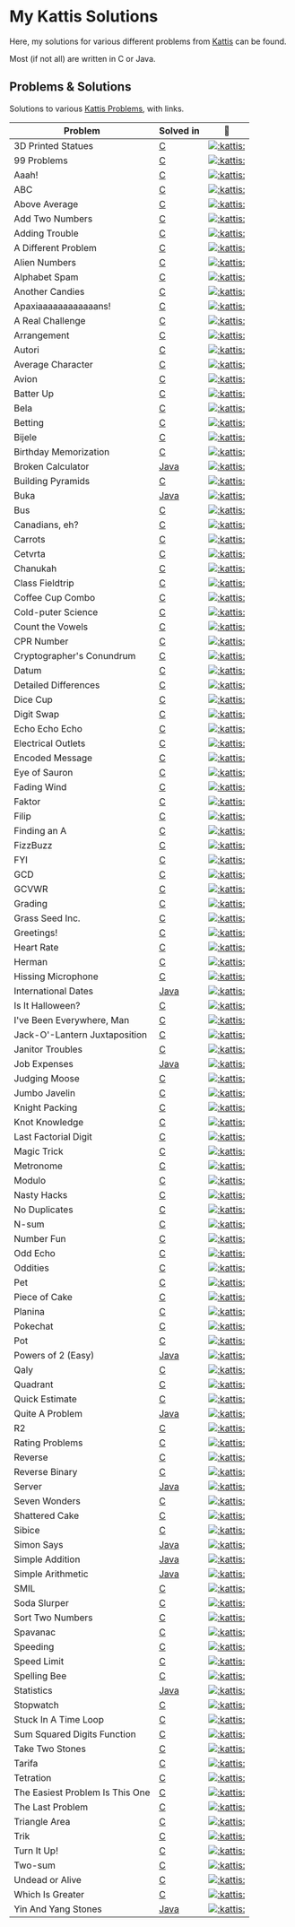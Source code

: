 
# My Kattis Solutions

Here, my solutions for various different problems from [Kattis](https://open.kattis.com/) can be found.

Most (if not all) are written in C or Java.

## Problems & Solutions

Solutions to various [Kattis Problems](https://open.kattis.com/problems/), with links.

| Problem | Solved in | :link: |
| - | - | - |
| 3D Printed Statues | [C](https://github.com/Athaws/KattisSolutions/blob/main/src/3dprintedstatues.c) | [![:kattis:](https://open.kattis.com/favicon)](https://open.kattis.com/problems/3dprinter) |
| 99 Problems | [C](https://github.com/Athaws/KattisSolutions/blob/main/src/99problems.c) | [![:kattis:](https://open.kattis.com/favicon)](https://open.kattis.com/problems/99problems) |
| Aaah! | [C](https://github.com/Athaws/KattisSolutions/blob/main/src/aaah.c) | [![:kattis:](https://open.kattis.com/favicon)](https://open.kattis.com/problems/aaah) |
| ABC | [C](https://github.com/Athaws/KattisSolutions/blob/main/src/abc.c) | [![:kattis:](https://open.kattis.com/favicon)](https://open.kattis.com/problems/abc) |
| Above Average | [C](https://github.com/Athaws/KattisSolutions/blob/main/src/aboveaverage.c) | [![:kattis:](https://open.kattis.com/favicon)](https://open.kattis.com/problems/aboveaverage) |
| Add Two Numbers | [C](https://github.com/Athaws/KattisSolutions/blob/main/src/addtwonumbers.c) | [![:kattis:](https://open.kattis.com/favicon)](https://open.kattis.com/problems/addtwonumbers) |
| Adding Trouble | [C](https://github.com/Athaws/KattisSolutions/blob/main/src/addingtrouble.c) | [![:kattis:](https://open.kattis.com/favicon)](https://open.kattis.com/problems/addingtrouble) |
| A Different Problem | [C](https://github.com/Athaws/KattisSolutions/blob/main/src/adifferentproblem.c) | [![:kattis:](https://open.kattis.com/favicon)](https://open.kattis.com/problems/different) |
| Alien Numbers | [C](https://github.com/Athaws/KattisSolutions/blob/main/src/aliennumbers.c) | [![:kattis:](https://open.kattis.com/favicon)](https://open.kattis.com/problems/aliennumbers) |
| Alphabet Spam | [C](https://github.com/Athaws/KattisSolutions/blob/main/src/alphabetspam.c) | [![:kattis:](https://open.kattis.com/favicon)](https://open.kattis.com/problems/alphabetspam) |
| Another Candies | [C](https://github.com/Athaws/KattisSolutions/blob/main/src/anothercandies.c) | [![:kattis:](https://open.kattis.com/favicon)](https://open.kattis.com/problems/anothercandies) |
| Apaxiaaaaaaaaaaaans! | [C](https://github.com/Athaws/KattisSolutions/blob/main/src/apaxiaaaaaans.c) | [![:kattis:](https://open.kattis.com/favicon)](https://open.kattis.com/problems/apaxiaaans) |
| A Real Challenge | [C](https://github.com/Athaws/KattisSolutions/blob/main/src/arrangement.c) | [![:kattis:](https://open.kattis.com/favicon)](https://open.kattis.com/problems/arrangement) |
| Arrangement | [C](https://github.com/Athaws/KattisSolutions/blob/main/src/averagecharacter.c) | [![:kattis:](https://open.kattis.com/favicon)](https://open.kattis.com/problems/averagecharacter) |
| Autori | [C](https://github.com/Athaws/KattisSolutions/blob/main/src/autori.c) | [![:kattis:](https://open.kattis.com/favicon)](https://open.kattis.com/problems/autori) |
| Average Character | [C](https://github.com/Athaws/KattisSolutions/blob/main/src/averagecharacter.c) | [![:kattis:](https://open.kattis.com/favicon)](https://open.kattis.com/problems/averagecharacter) |
| Avion | [C](https://github.com/Athaws/KattisSolutions/blob/main/src/avion.c) | [![:kattis:](https://open.kattis.com/favicon)](https://open.kattis.com/problems/avion) |
| Batter Up | [C](https://github.com/Athaws/KattisSolutions/blob/main/src/batterup.c) | [![:kattis:](https://open.kattis.com/favicon)](https://open.kattis.com/problems/batterup) |
| Bela | [C](https://github.com/Athaws/KattisSolutions/blob/main/src/bela.c) | [![:kattis:](https://open.kattis.com/favicon)](https://open.kattis.com/problems/bela) |
| Betting | [C](https://github.com/Athaws/KattisSolutions/blob/main/src/betting.c) | [![:kattis:](https://open.kattis.com/favicon)](https://open.kattis.com/problems/betting) |
| Bijele | [C](https://github.com/Athaws/KattisSolutions/blob/main/src/bijele.c) | [![:kattis:](https://open.kattis.com/favicon)](https://open.kattis.com/problems/bijele) |
| Birthday Memorization | [C](https://github.com/Athaws/KattisSolutions/blob/main/src/birthdaymemorization.c) | [![:kattis:](https://open.kattis.com/favicon)](https://open.kattis.com/problems/fodelsedagsmemorisering) |
| Broken Calculator | [Java](https://github.com/Athaws/KattisSolutions/blob/main/src/brokencalculator.java) | [![:kattis:](https://open.kattis.com/favicon)](https://open.kattis.com/problems/brokencalculator) |
| Building Pyramids | [C](https://github.com/Athaws/KattisSolutions/blob/main/src/buildingpyramids.c) | [![:kattis:](https://open.kattis.com/favicon)](https://open.kattis.com/problems/pyramids) |
| Buka | [Java](https://github.com/Athaws/KattisSolutions/blob/main/src/buka.java) | [![:kattis:](https://open.kattis.com/favicon)](https://open.kattis.com/problems/buka) |
| Bus | [C](https://github.com/Athaws/KattisSolutions/blob/main/src/bus.c) | [![:kattis:](https://open.kattis.com/favicon)](https://open.kattis.com/problems/bus) |
| Canadians, eh? | [C](https://github.com/Athaws/KattisSolutions/blob/main/src/canadianseh.c) | [![:kattis:](https://open.kattis.com/favicon)](https://open.kattis.com/problems/canadianseh) |
| Carrots | [C](https://github.com/Athaws/KattisSolutions/blob/main/src/carrots.c) | [![:kattis:](https://open.kattis.com/favicon)](https://open.kattis.com/problems/carrots) |
| Cetvrta | [C](https://github.com/Athaws/KattisSolutions/blob/main/src/cetvrta.c) | [![:kattis:](https://open.kattis.com/favicon)](https://open.kattis.com/problems/cetvrta) |
| Chanukah | [C](https://github.com/Athaws/KattisSolutions/blob/main/src/chanukah.c) | [![:kattis:](https://open.kattis.com/favicon)](https://open.kattis.com/problems/chanukah) |
| Class Fieldtrip | [C](https://github.com/Athaws/KattisSolutions/blob/main/src/classfieldtrip.c) | [![:kattis:](https://open.kattis.com/favicon)](https://open.kattis.com/problems/classfieldtrip) |
| Coffee Cup Combo | [C](https://github.com/Athaws/KattisSolutions/blob/main/src/coffeecupcombo.c) | [![:kattis:](https://open.kattis.com/favicon)](https://open.kattis.com/problems/coffeecupcombo) |
| Cold-puter Science | [C](https://github.com/Athaws/KattisSolutions/blob/main/src/coldputerscience.c) | [![:kattis:](https://open.kattis.com/favicon)](https://open.kattis.com/problems/cold) |
| Count the Vowels | [C](https://github.com/Athaws/KattisSolutions/blob/main/src/countthevowels.c) | [![:kattis:](https://open.kattis.com/favicon)](https://open.kattis.com/problems/countthevowels) |
| CPR Number | [C](https://github.com/Athaws/KattisSolutions/blob/main/src/cprnummer.c) | [![:kattis:](https://open.kattis.com/favicon)](https://open.kattis.com/problems/cprnummer) |
| Cryptographer's Conundrum | [C](https://github.com/Athaws/KattisSolutions/blob/main/src/cryptographersconundrum.c) | [![:kattis:](https://open.kattis.com/favicon)](https://open.kattis.com/problems/cold) |
| Datum | [C](https://github.com/Athaws/KattisSolutions/blob/main/src/datum.c) | [![:kattis:](https://open.kattis.com/favicon)](https://open.kattis.com/problems/datum) |
| Detailed Differences | [C](https://github.com/Athaws/KattisSolutions/blob/main/src/detaileddifferences.c) | [![:kattis:](https://open.kattis.com/favicon)](https://open.kattis.com/problems/detaileddifferences) |
| Dice Cup | [C](https://github.com/Athaws/KattisSolutions/blob/main/src/dicecup.c) | [![:kattis:](https://open.kattis.com/favicon)](https://open.kattis.com/problems/dicecup) |
| Digit Swap | [C](https://github.com/Athaws/KattisSolutions/blob/main/src/digitswap.c) | [![:kattis:](https://open.kattis.com/favicon)](https://open.kattis.com/problems/digitswap) |
| Echo Echo Echo | [C](https://github.com/Athaws/KattisSolutions/blob/main/src/echoechoecho.c) | [![:kattis:](https://open.kattis.com/favicon)](https://open.kattis.com/problems/echoechoecho) |
| Electrical Outlets | [C](https://github.com/Athaws/KattisSolutions/blob/main/src/electricaloutlets.c) | [![:kattis:](https://open.kattis.com/favicon)](https://open.kattis.com/problems/electricaloutlets) |
| Encoded Message | [C](https://github.com/Athaws/KattisSolutions/blob/main/src/encodedmessage.c) | [![:kattis:](https://open.kattis.com/favicon)](https://open.kattis.com/problems/encodedmessage) |
| Eye of Sauron | [C](https://github.com/Athaws/KattisSolutions/blob/main/src/eyeofsauron.c) | [![:kattis:](https://open.kattis.com/favicon)](https://open.kattis.com/problems/eyeofsauron) |
| Fading Wind | [C](https://github.com/Athaws/KattisSolutions/blob/main/src/fadingwind.c) | [![:kattis:](https://open.kattis.com/favicon)](https://open.kattis.com/problems/fadingwind) |
| Faktor | [C](https://github.com/Athaws/KattisSolutions/blob/main/src/faktor.c) | [![:kattis:](https://open.kattis.com/favicon)](https://open.kattis.com/problems/faktor) |
| Filip | [C](https://github.com/Athaws/KattisSolutions/blob/main/src/filip.c) | [![:kattis:](https://open.kattis.com/favicon)](https://open.kattis.com/problems/filip) |
| Finding an A | [C](https://github.com/Athaws/KattisSolutions/blob/main/src/findingana.c) | [![:kattis:](https://open.kattis.com/favicon)](https://open.kattis.com/problems/findingana) |
| FizzBuzz | [C](https://github.com/Athaws/KattisSolutions/blob/main/src/fizzbuzz.c) | [![:kattis:](https://open.kattis.com/favicon)](https://open.kattis.com/problems/fizzbuzz) |
| FYI | [C](https://github.com/Athaws/KattisSolutions/blob/main/src/fyi.c) | [![:kattis:](https://open.kattis.com/favicon)](https://open.kattis.com/problems/fyi) |
| GCD | [C](https://github.com/Athaws/KattisSolutions/blob/main/src/gcd.c) | [![:kattis:](https://open.kattis.com/favicon)](https://open.kattis.com/problems/gcd) |
| GCVWR | [C](https://github.com/Athaws/KattisSolutions/blob/main/src/gcvwr.c) | [![:kattis:](https://open.kattis.com/favicon)](https://open.kattis.com/problems/gcvwr) |
| Grading | [C](https://github.com/Athaws/KattisSolutions/blob/main/src/grading.c) | [![:kattis:](https://open.kattis.com/favicon)](https://open.kattis.com/problems/grading) |
| Grass Seed Inc. | [C](https://github.com/Athaws/KattisSolutions/blob/main/src/grasseedinc) | [![:kattis:](https://open.kattis.com/favicon)](https://open.kattis.com/problems/grassseed) |
| Greetings! | [C](https://github.com/Athaws/KattisSolutions/blob/main/src/greetings2.c) | [![:kattis:](https://open.kattis.com/favicon)](https://open.kattis.com/problems/greetings2) |
| Heart Rate | [C](https://github.com/Athaws/KattisSolutions/blob/main/src/heartrate.c) | [![:kattis:](https://open.kattis.com/favicon)](https://open.kattis.com/problems/heartrate) |
| Herman | [C](https://github.com/Athaws/KattisSolutions/blob/main/src/herman.c) | [![:kattis:](https://open.kattis.com/favicon)](https://open.kattis.com/problems/herman) |
| Hissing Microphone | [C](https://github.com/Athaws/KattisSolutions/blob/main/src/hissingmicrophone.c) | [![:kattis:](https://open.kattis.com/favicon)](https://open.kattis.com/problems/hissingmicrophone) |
| International Dates | [Java](https://github.com/Athaws/KattisSolutions/blob/main/src/internationaldates.java) | [![:kattis:](https://open.kattis.com/favicon)](https://open.kattis.com/problems/internationaldates) |
| Is It Halloween? | [C](https://github.com/Athaws/KattisSolutions/blob/main/src/isithalloween.c) | [![:kattis:](https://open.kattis.com/favicon)](https://open.kattis.com/problems/isithalloween) |
| I've Been Everywhere, Man | [C](https://github.com/Athaws/KattisSolutions/blob/main/src/beeneverywhereman.c) | [![:kattis:](https://open.kattis.com/favicon)](https://open.kattis.com/problems/everywhere) |
| Jack-O'-Lantern Juxtaposition | [C](https://github.com/Athaws/KattisSolutions/blob/main/src/jackolanternjuxtaposition.c) | [![:kattis:](https://open.kattis.com/favicon)](https://open.kattis.com/problems/jackolanternjuxtaposition) |
| Janitor Troubles | [C](https://github.com/Athaws/KattisSolutions/blob/main/src/janitortroubles.c) | [![:kattis:](https://open.kattis.com/favicon)](https://open.kattis.com/problems/janitortroubles) |
| Job Expenses | [Java](https://github.com/Athaws/KattisSolutions/blob/main/src/jobexpenses.java) | [![:kattis:](https://open.kattis.com/favicon)](https://open.kattis.com/problems/jobexpenses) |
| Judging Moose | [C](https://github.com/Athaws/KattisSolutions/blob/main/src/judgingmoose.c) | [![:kattis:](https://open.kattis.com/favicon)](https://open.kattis.com/problems/judgingmoose) |
| Jumbo Javelin | [C](https://github.com/Athaws/KattisSolutions/blob/main/src/jumbojavelin.c) | [![:kattis:](https://open.kattis.com/favicon)](https://open.kattis.com/problems/jumbojavelin) |
| Knight Packing | [C](https://github.com/Athaws/KattisSolutions/blob/main/src/knightpacking.c) | [![:kattis:](https://open.kattis.com/favicon)](https://open.kattis.com/problems/knightpacking) |
| Knot Knowledge | [C](https://github.com/Athaws/KattisSolutions/blob/main/src/knotknowledge.c) | [![:kattis:](https://open.kattis.com/favicon)](https://open.kattis.com/problems/knotknowledge) |
| Last Factorial Digit | [C](https://github.com/Athaws/KattisSolutions/blob/main/src/lastfactorialdigit.c) | [![:kattis:](https://open.kattis.com/favicon)](https://open.kattis.com/problems/lastfactorialdigit) |
| Magic Trick | [C](https://github.com/Athaws/KattisSolutions/blob/main/src/magictrick.c) | [![:kattis:](https://open.kattis.com/favicon)](https://open.kattis.com/problems/magictrick) |
| Metronome | [C](https://github.com/Athaws/KattisSolutions/blob/main/src/metronome.c) | [![:kattis:](https://open.kattis.com/favicon)](https://open.kattis.com/problems/metronome) |
| Modulo | [C](https://github.com/Athaws/KattisSolutions/blob/main/src/modulo.c) | [![:kattis:](https://open.kattis.com/favicon)](https://open.kattis.com/problems/modulo) |
| Nasty Hacks | [C](https://github.com/Athaws/KattisSolutions/blob/main/src/nastyhacks.c) | [![:kattis:](https://open.kattis.com/favicon)](https://open.kattis.com/problems/nastyhacks) |
| No Duplicates | [C](https://github.com/Athaws/KattisSolutions/blob/main/src/noduplicates.c) | [![:kattis:](https://open.kattis.com/favicon)](https://open.kattis.com/problems/nodup) |
| N-sum | [C](https://github.com/Athaws/KattisSolutions/blob/main/src/nsum.c) | [![:kattis:](https://open.kattis.com/favicon)](https://open.kattis.com/problems/nsum) |
| Number Fun | [C](https://github.com/Athaws/KattisSolutions/blob/main/src/numberfun.c) | [![:kattis:](https://open.kattis.com/favicon)](https://open.kattis.com/problems/numberfun) |
| Odd Echo | [C](https://github.com/Athaws/KattisSolutions/blob/main/src/oddecho.c) | [![:kattis:](https://open.kattis.com/favicon)](https://open.kattis.com/problems/oddecho) |
| Oddities | [C](https://github.com/Athaws/KattisSolutions/blob/main/src/oddities.c) | [![:kattis:](https://open.kattis.com/favicon)](https://open.kattis.com/problems/oddities) |
| Pet | [C](https://github.com/Athaws/KattisSolutions/blob/main/src/pet.c) | [![:kattis:](https://open.kattis.com/favicon)](https://open.kattis.com/problems/pet) |
| Piece of Cake | [C](https://github.com/Athaws/KattisSolutions/blob/main/src/pieceofcake.c) | [![:kattis:](https://open.kattis.com/favicon)](https://open.kattis.com/problems/pieceofcake) |
| Planina | [C](https://github.com/Athaws/KattisSolutions/blob/main/src/planina.c) | [![:kattis:](https://open.kattis.com/favicon)](https://open.kattis.com/problems/planina) |
| Pokechat | [C](https://github.com/Athaws/KattisSolutions/blob/main/src/pokechat.c) | [![:kattis:](https://open.kattis.com/favicon)](https://open.kattis.com/problems/pokechat) |
| Pot | [C](https://github.com/Athaws/KattisSolutions/blob/main/src/pot.c) | [![:kattis:](https://open.kattis.com/favicon)](https://open.kattis.com/problems/pot) |
| Powers of 2 (Easy) | [Java](https://github.com/Athaws/KattisSolutions/blob/main/src/powersof2easy.java) | [![:kattis:](https://open.kattis.com/favicon)](https://open.kattis.com/problems/powersof2easy) |
| Qaly | [C](https://github.com/Athaws/KattisSolutions/blob/main/src/qaly.c) | [![:kattis:](https://open.kattis.com/favicon)](https://open.kattis.com/problems/qaly) |
| Quadrant | [C](https://github.com/Athaws/KattisSolutions/blob/main/src/quadrant.c) | [![:kattis:](https://open.kattis.com/favicon)](https://open.kattis.com/problems/quadrant) |
| Quick Estimate | [C](https://github.com/Athaws/KattisSolutions/blob/main/src/quickestimate.c) | [![:kattis:](https://open.kattis.com/favicon)](https://open.kattis.com/problems/quickestimate) |
| Quite A Problem | [Java](https://github.com/Athaws/KattisSolutions/blob/main/src/quiteaproblem.java) | [![:kattis:](https://open.kattis.com/favicon)](https://open.kattis.com/problems/quiteaproblem) |
| R2 | [C](https://github.com/Athaws/KattisSolutions/blob/main/src/r2.c) | [![:kattis:](https://open.kattis.com/favicon)](https://open.kattis.com/problems/r2) |
| Rating Problems | [C](https://github.com/Athaws/KattisSolutions/blob/main/src/ratingproblems.c) | [![:kattis:](https://open.kattis.com/favicon)](https://open.kattis.com/problems/ratingproblems) |
| Reverse | [C](https://github.com/Athaws/KattisSolutions/blob/main/src/reverse.c) | [![:kattis:](https://open.kattis.com/favicon)](https://open.kattis.com/problems/ofugsnuid) |
| Reverse Binary | [C](https://github.com/Athaws/KattisSolutions/blob/main/src/reversebinary.c) | [![:kattis:](https://open.kattis.com/favicon)](https://open.kattis.com/problems/reversebinary) |
| Server | [Java](https://github.com/Athaws/KattisSolutions/blob/main/src/server.c) | [![:kattis:](https://open.kattis.com/favicon)](https://open.kattis.com/problems/server) |
| Seven Wonders | [C](https://github.com/Athaws/KattisSolutions/blob/main/src/sevenwonders.c) | [![:kattis:](https://open.kattis.com/favicon)](https://open.kattis.com/problems/sevenwonders) |
| Shattered Cake | [C](https://github.com/Athaws/KattisSolutions/blob/main/src/shatteredcake.c) | [![:kattis:](https://open.kattis.com/favicon)](https://open.kattis.com/problems/shatteredcake) |
| Sibice | [C](https://github.com/Athaws/KattisSolutions/blob/main/src/sibice.c) | [![:kattis:](https://open.kattis.com/favicon)](https://open.kattis.com/problems/sibice) |
| Simon Says | [Java](https://github.com/Athaws/KattisSolutions/blob/main/src/simonsays.java) | [![:kattis:](https://open.kattis.com/favicon)](https://open.kattis.com/problems/simonsays) |
| Simple Addition | [Java](https://github.com/Athaws/KattisSolutions/blob/main/src/simpleaddition.java) | [![:kattis:](https://open.kattis.com/favicon)](https://open.kattis.com/problems/simpleaddition) |
| Simple Arithmetic | [Java](https://github.com/Athaws/KattisSolutions/blob/main/src/simplearithmetic.java) | [![:kattis:](https://open.kattis.com/favicon)](https://open.kattis.com/problems/simplearithmetic) |
| SMIL | [C](https://github.com/Athaws/KattisSolutions/blob/main/src/smil.c) | [![:kattis:](https://open.kattis.com/favicon)](https://open.kattis.com/problems/smil) |
| Soda Slurper | [C](https://github.com/Athaws/KattisSolutions/blob/main/src/sodaslurper.c) | [![:kattis:](https://open.kattis.com/favicon)](https://open.kattis.com/problems/sodaslurper) |
| Sort Two Numbers | [C](https://github.com/Athaws/KattisSolutions/blob/main/src/sorttwonumbers.c) | [![:kattis:](https://open.kattis.com/favicon)](https://open.kattis.com/problems/sorttwonumbers) |
| Spavanac | [C](https://github.com/Athaws/KattisSolutions/blob/main/src/spavanac.c) | [![:kattis:](https://open.kattis.com/favicon)](https://open.kattis.com/problems/spavanac) |
| Speeding | [C](https://github.com/Athaws/KattisSolutions/blob/main/src/speeding.c) | [![:kattis:](https://open.kattis.com/favicon)](https://open.kattis.com/problems/speeding) |
| Speed Limit | [C](https://github.com/Athaws/KattisSolutions/blob/main/src/speedlimit.c) | [![:kattis:](https://open.kattis.com/favicon)](https://open.kattis.com/problems/speedlimit) |
| Spelling Bee | [C](https://github.com/Athaws/KattisSolutions/blob/main/src/spellingbee.c) | [![:kattis:](https://open.kattis.com/favicon)](https://open.kattis.com/problems/spellingbee) |
| Statistics | [Java](https://github.com/Athaws/KattisSolutions/blob/main/src/statistics.java) | [![:kattis:](https://open.kattis.com/favicon)](https://open.kattis.com/problems/statistics) |
| Stopwatch | [C](https://github.com/Athaws/KattisSolutions/blob/main/src/stopwatch.c) | [![:kattis:](https://open.kattis.com/favicon)](https://open.kattis.com/problems/stopwatch) |
| Stuck In A Time Loop | [C](https://github.com/Athaws/KattisSolutions/blob/main/src/stuckinatimeloop.c) | [![:kattis:](https://open.kattis.com/favicon)](https://open.kattis.com/problems/timeloop) |
| Sum Squared Digits Function | [C](https://github.com/Athaws/KattisSolutions/blob/main/src/sumsquareddigits.c) | [![:kattis:](https://open.kattis.com/favicon)](https://open.kattis.com/problems/sumsquareddigits) |
| Take Two Stones | [C](https://github.com/Athaws/KattisSolutions/blob/main/src/twostones.c) | [![:kattis:](https://open.kattis.com/favicon)](https://open.kattis.com/problems/twostones) |
| Tarifa | [C](https://github.com/Athaws/KattisSolutions/blob/main/src/tarifa.c) | [![:kattis:](https://open.kattis.com/favicon)](https://open.kattis.com/problems/tarifa) |
| Tetration | [C](https://github.com/Athaws/KattisSolutions/blob/main/src/tetration.c) | [![:kattis:](https://open.kattis.com/favicon)](https://open.kattis.com/problems/tetration) |
| The Easiest Problem Is This One | [C](https://github.com/Athaws/KattisSolutions/blob/main/src/easiest.c) | [![:kattis:](https://open.kattis.com/favicon)](https://open.kattis.com/problems/easiest) |
| The Last Problem | [C](https://github.com/Athaws/KattisSolutions/blob/main/src/thelastproblem.c) | [![:kattis:](https://open.kattis.com/favicon)](https://open.kattis.com/problems/thelastproblem) |
| Triangle Area | [C](https://github.com/Athaws/KattisSolutions/blob/main/src/trianglearea.c) | [![:kattis:](https://open.kattis.com/favicon)](https://open.kattis.com/problems/triarea) |
| Trik | [C](https://github.com/Athaws/KattisSolutions/blob/main/src/trik.c) | [![:kattis:](https://open.kattis.com/favicon)](https://open.kattis.com/problems/trik) |
| Turn It Up! | [C](https://github.com/Athaws/KattisSolutions/blob/main/src/skruop.c) | [![:kattis:](https://open.kattis.com/favicon)](https://open.kattis.com/problems/skruop) |
| Two-sum | [C](https://github.com/Athaws/KattisSolutions/blob/main/src/twosum.c) | [![:kattis:](https://open.kattis.com/favicon)](https://open.kattis.com/problems/twosum) |
| Undead or Alive | [C](https://github.com/Athaws/KattisSolutions/blob/main/src/undeadoralive.c) | [![:kattis:](https://open.kattis.com/favicon)](https://open.kattis.com/problems/undeadoralive) |
| Which Is Greater | [C](https://github.com/Athaws/KattisSolutions/blob/main/src/whichisgreater.c) | [![:kattis:](https://open.kattis.com/favicon)](https://open.kattis.com/problems/whichisgreater) |
| Yin And Yang Stones | [Java](https://github.com/Athaws/KattisSolutions/blob/main/src/yinyangstones.java) | [![:kattis:](https://open.kattis.com/favicon)](https://open.kattis.com/problems/yinyangstones) |
